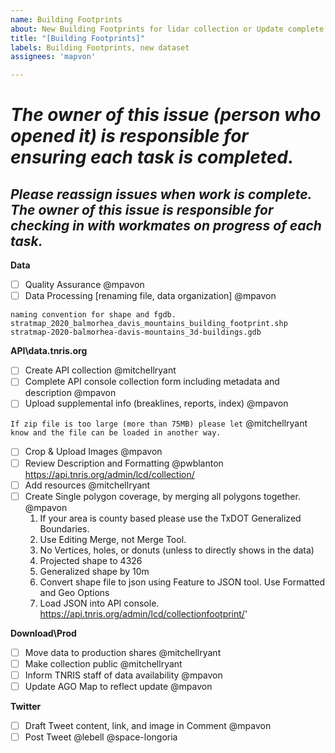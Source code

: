 ```yaml
---
name: Building Footprints
about: New Building Footprints for lidar collection or Update complete collection
title: "[Building Footprints]"
labels: Building Footprints, new dataset
assignees: 'mapvon'

---
```


# ***The owner of this issue (person who opened it) is responsible for ensuring each task is completed.***
## ***Please reassign issues when work is complete. The owner of this issue is responsible for checking in with workmates on progress of each task.***

**Data**
- [ ] Quality Assurance @mpavon
- [ ] Data Processing [renaming file, data organization]  @mpavon
```
naming convention for shape and fgdb.
stratmap_2020_balmorhea_davis_mountains_building_footprint.shp
stratmap-2020-balmorhea-davis-mountains_3d-buildings.gdb
```

**API\data.tnris.org**
- [ ] Create API collection @mitchellryant
- [ ] Complete API console collection form including metadata and description @mpavon 
- [ ] Upload supplemental info (breaklines, reports, index) @mpavon

`If zip file is too large (more than 75MB) please let` @mitchellryant `know and the file can be loaded in another way.`
- [ ] Crop & Upload Images @mpavon
- [ ] Review Description and Formatting @pwblanton https://api.tnris.org/admin/lcd/collection/
- [ ] Add resources  @mitchellryant 
- [ ] Create Single polygon coverage, by merging all polygons together. @mpavon
	1. If your area is county based please use the TxDOT Generalized Boundaries.
	2. Use Editing Merge, not Merge Tool.    
	3. No Vertices, holes, or donuts (unless to directly shows in the data)
	4. Projected shape to 4326
	5. Generalized shape by 10m
	6. Convert shape file to json using Feature to JSON tool. Use Formatted and Geo Options
	7. Load JSON into API console. https://api.tnris.org/admin/lcd/collectionfootprint/'
	
**Download\Prod**
- [ ] Move data to production shares @mitchellryant 
- [ ] Make collection public  @mitchellryant 
- [ ] Inform TNRIS staff of data availability @mpavon
- [ ] Update AGO Map to reflect update @mpavon

**Twitter**
- [ ] Draft Tweet content, link, and image in Comment @mpavon
- [ ] Post Tweet @lebell @space-longoria
